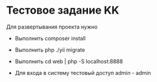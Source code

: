 Тестовое задание KK
============================

Для развертывания проекта нужно 
 

- Выполнить composer install
- Выполнить php ./yii migrate
- Выполнить cd web | php -S localhost:8888

- Для входа в систему тестовый доступ admin - admin